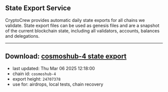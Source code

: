 ## State Export Service
CryptoCrew provides automatic daily state exports for all chains we validate. State export files can be used as genesis files and are a snapshot of the current blockchain state, including all validators, accounts, balances and delegations.

---
**Download: [cosmoshub-4 state export](https://dl-eu2.ccvalidators.com/SERVICE/cosmoshub/cosmoshub-4_export_24707378.json)**
---

- last updated: Thu Mar 06 2025 12:18:00
- chain id: `cosmoshub-4`
- export height: `24707378`
- use for: airdrops, local tests, chain recovery
